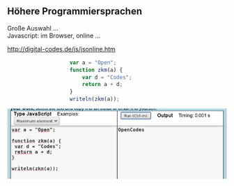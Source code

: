 ## Höhere Programmiersprachen
Große Auswahl ...  
Javascript: im Browser, online ...  

  
<a href="http://digital-codes.de/js/jsonline.htm" target="_blank">http://digital-codes.de/js/jsonline.htm</a>


```javascript
                    var a = "Open";
                    function zkm(a) {
                        var d = "Codes";
                        return a + d;
                    }
                    writeln(zkm(a));

```
![](images/jsonline.png)
